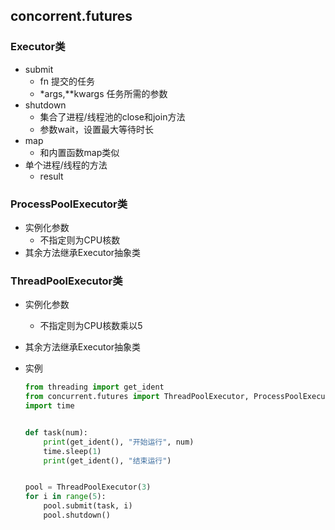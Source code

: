 ## concorrent.futures

### Executor类
- submit
	- fn 提交的任务
	- \*args,\*\*kwargs 任务所需的参数
- shutdown
	- 集合了进程/线程池的close和join方法
	- 参数wait，设置最大等待时长
- map
	- 和内置函数map类似
- 单个进程/线程的方法
	- result

### ProcessPoolExecutor类
- 实例化参数
	- 不指定则为CPU核数
- 其余方法继承Executor抽象类

### ThreadPoolExecutor类
- 实例化参数
	- 不指定则为CPU核数乘以5
- 其余方法继承Executor抽象类

- 实例

	```python
	from threading import get_ident
	from concurrent.futures import ThreadPoolExecutor, ProcessPoolExecutor
	import time
	
	
	def task(num):
	    print(get_ident(), "开始运行", num)
	    time.sleep(1)
	    print(get_ident(), "结束运行")
	
	
	pool = ThreadPoolExecutor(3)
	for i in range(5):
	    pool.submit(task, i)
	    pool.shutdown()
	```

